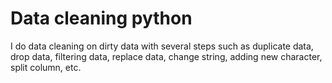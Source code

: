 # Data cleaning python
I do data cleaning on dirty data with several steps such as duplicate data, drop data, filtering data, replace data, change string, adding new character, split column, etc.
